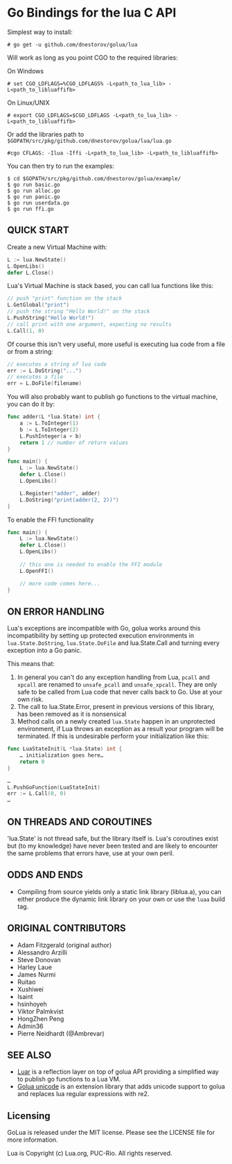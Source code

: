 Go Bindings for the lua C API
=========================

Simplest way to install:

	# go get -u github.com/dnestorov/golua/lua

Will work as long as you point CGO to the required libraries:

On Windows

	# set CGO_LDFLAGS=%CGO_LDFLAGS% -L<path_to_lua_lib> -L<path_to_libluaffifb>
	
On Linux/UNIX 

	# export CGO_LDFLAGS=$CGO_LDFLAGS -L<path_to_lua_lib> -L<path_to_libluaffifb>

Or add the libraries path to `$GOPATH/src/pkg/github.com/dnestorov/golua/lua/lua.go`

	#cgo CFLAGS: -Ilua -Iffi -L<path_to_lua_lib> -L<path_to_libluaffifb>

You can then try to run the examples:

	$ cd $GOPATH/src/pkg/github.com/dnestorov/golua/example/
	$ go run basic.go
	$ go run alloc.go
	$ go run panic.go
	$ go run userdata.go
	$ go run ffi.go

QUICK START
---------------------

Create a new Virtual Machine with:

```go
L := lua.NewState()
L.OpenLibs()
defer L.Close()
```

Lua's Virtual Machine is stack based, you can call lua functions like this:

```go
// push "print" function on the stack
L.GetGlobal("print")
// push the string "Hello World!" on the stack
L.PushString("Hello World!")
// call print with one argument, expecting no results
L.Call(1, 0)
```

Of course this isn't very useful, more useful is executing lua code from a file or from a string:

```go
// executes a string of lua code
err := L.DoString("...")
// executes a file
err = L.DoFile(filename)
```

You will also probably want to publish go functions to the virtual machine, you can do it by:

```go
func adder(L *lua.State) int {
	a := L.ToInteger(1)
	b := L.ToInteger(2)
	L.PushInteger(a + b)
	return 1 // number of return values
}

func main() {
	L := lua.NewState()
	defer L.Close()
	L.OpenLibs()

	L.Register("adder", adder)
	L.DoString("print(adder(2, 2))")
}
```

To enable the FFI functionality
```go
func main() {
	L := lua.NewState()
	defer L.Close()
	L.OpenLibs()
	
	// this one is needed to enable the FFI module
	L.OpenFFI()

	// more code comes here...
}
```

ON ERROR HANDLING
---------------------

Lua's exceptions are incompatible with Go, golua works around this incompatibility by setting up protected execution environments in `lua.State.DoString`, `lua.State.DoFile`  and lua.State.Call and turning every exception into a Go panic.

This means that:
1. In general you can't do any exception handling from Lua, `pcall` and `xpcall` are renamed to `unsafe_pcall` and `unsafe_xpcall`. They are only safe to be called from Lua code that never calls back to Go. Use at your own risk.
2. The call to lua.State.Error, present in previous versions of this library, has been removed as it is nonsensical
3. Method calls on a newly created `lua.State` happen in an unprotected environment, if Lua throws an exception as a result your program will be terminated. If this is undesirable perform your initialization like this:

```go
func LuaStateInit(L *lua.State) int {
	… initialization goes here…
	return 0
}

…
L.PushGoFunction(LuaStateInit)
err := L.Call(0, 0)
…
```

ON THREADS AND COROUTINES
---------------------

'lua.State' is not thread safe, but the library itself is. Lua's coroutines exist but (to my knowledge) have never been tested and are likely to encounter the same problems that errors have, use at your own peril.

ODDS AND ENDS
---------------------

* Compiling from source yields only a static link library (liblua.a), you can either produce the dynamic link library on your own or use the `luaa` build tag.

ORIGINAL CONTRIBUTORS
---------------------

* Adam Fitzgerald (original author)
* Alessandro Arzilli
* Steve Donovan
* Harley Laue
* James Nurmi
* Ruitao
* Xushiwei
* Isaint
* hsinhoyeh
* Viktor Palmkvist
* HongZhen Peng
* Admin36
* Pierre Neidhardt (@Ambrevar)

SEE ALSO
---------------------

- [Luar](https://github.com/stevedonovan/luar/) is a reflection layer on top of golua API providing a simplified way to publish go functions to a Lua VM.
- [Golua unicode](https://bitbucket.org/ambrevar/golua/) is an extension library that adds unicode support to golua and replaces lua regular expressions with re2.

Licensing
-------------
GoLua is released under the MIT license.
Please see the LICENSE file for more information.

Lua is Copyright (c) Lua.org, PUC-Rio.  All rights reserved.
